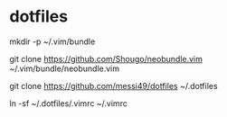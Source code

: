# dotfiles

mkdir -p ~/.vim/bundle

git clone https://github.com/Shougo/neobundle.vim ~/.vim/bundle/neobundle.vim

git clone https://github.com/messi49/dotfiles ~/.dotfiles

ln -sf ~/.dotfiles/.vimrc ~/.vimrc

